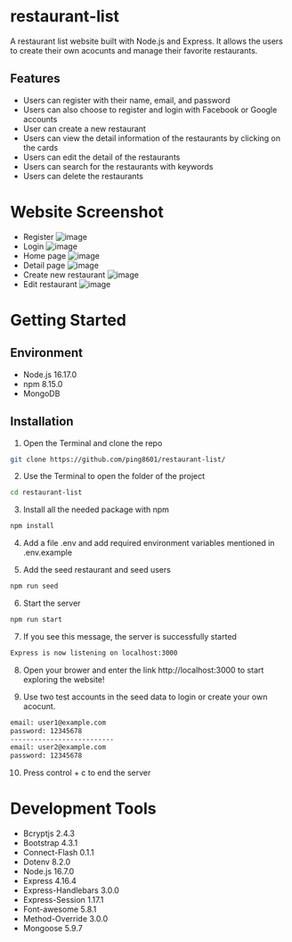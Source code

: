 # restaurant-list

A restaurant list website built with Node.js and Express. It allows the users to create their own acocunts and manage their favorite restaurants.

## Features
* Users can register with their name, email, and password
* Users can also choose to register and login with Facebook or Google accounts
* User can create a new restaurant
* Users can view the detail information of the restaurants by clicking on the cards
* Users can edit the detail of the restaurants
* Users can search for the restaurants with keywords
* Users can delete the restaurants

# Website Screenshot
* Register
![image](https://user-images.githubusercontent.com/107028314/199236093-081e517c-d922-4fbf-93ca-5cc1ce0d7e41.png)
* Login
![image](https://user-images.githubusercontent.com/107028314/199236052-0d5d34f6-4f09-4107-81fa-edd0a5548538.png)
* Home page
![image](https://user-images.githubusercontent.com/107028314/199236205-08c3100e-74a2-4854-bce1-47bcf5a40788.png)
* Detail page
![image](https://user-images.githubusercontent.com/107028314/199236801-ec257ad6-669c-4973-99da-84968fbdf525.png)
* Create new restaurant
![image](https://user-images.githubusercontent.com/107028314/199236304-b94a520c-4703-4982-8731-0420b9742a3d.png)
* Edit restaurant
![image](https://user-images.githubusercontent.com/107028314/199236365-0c57cb1b-8b38-4081-94d7-bef0ed523293.png)

# Getting Started

## Environment
* Node.js 16.17.0 
* npm 8.15.0
* MongoDB 

## Installation
1. Open the Terminal and clone the repo
```bash
git clone https://github.com/ping8601/restaurant-list/
```
2. Use the Terminal to open the folder of the project
```bash
cd restaurant-list
```
3. Install all the needed package with npm
```bash
npm install
```
4. Add a file .env and add required environment variables mentioned in .env.example

5. Add the seed restaurant and seed users
```bash
npm run seed
```
6. Start the server
```bash
npm run start
```
7. If you see this message, the server is successfully started
```bash
Express is now listening on localhost:3000
```
8. Open your brower and enter the link http://localhost:3000 to start exploring the website!

9. Use two test accounts in the seed data to login or create your own acocunt.
```bash
email: user1@example.com
password: 12345678
--------------------------
email: user2@example.com
password: 12345678
```
10. Press control + c to end the server

# Development Tools
* Bcryptjs 2.4.3
* Bootstrap 4.3.1
* Connect-Flash 0.1.1
* Dotenv 8.2.0
* Node.js 16.7.0
* Express 4.16.4
* Express-Handlebars 3.0.0
* Express-Session 1.17.1
* Font-awesome 5.8.1
* Method-Override 3.0.0
* Mongoose 5.9.7
